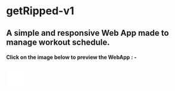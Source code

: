 # getRipped-v1
## A simple and responsive Web App made to manage workout schedule.<br>
#### Click on the image below to preview the WebApp : - 
<a href="https://jatinvats636.github.io/getRipped-v1_webApp/" target="_blank"><img width="50" src="/images/ms-icon-310x310.png" /></a>
